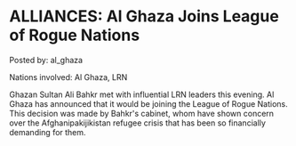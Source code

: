 # ALLIANCES: Al Ghaza Joins League of Rogue Nations

Posted by: al_ghaza

Nations involved: Al Ghaza, LRN 

Ghazan Sultan Ali Bahkr met with influential LRN leaders this evening. Al Ghaza has announced that it would be joining the League of Rogue Nations. This decision was made by Bahkr's cabinet, whom have shown concern over the Afghanipakijikistan refugee crisis that has been so financially demanding for them. 